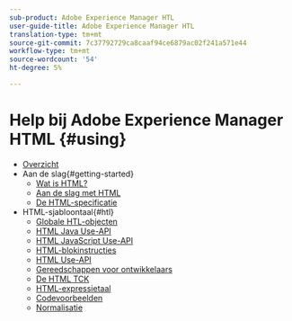 ```yaml
---
sub-product: Adobe Experience Manager HTL
user-guide-title: Adobe Experience Manager HTL
translation-type: tm+mt
source-git-commit: 7c37792729ca8caaf94ce6879ac02f241a571e44
workflow-type: tm+mt
source-wordcount: '54'
ht-degree: 5%

---
```



# Help bij Adobe Experience Manager HTML {#using}

+ [Overzicht](overview.md)
+ Aan de slag{#getting-started}
   + [Wat is HTML?](update.md)
   + [Aan de slag met HTML](getting-started.md)
   + [De HTML-specificatie](htl-specification.md)
+ HTML-sjabloontaal{#htl}
   + [Globale HTL-objecten](global-objects.md)
   + [HTML Java Use-API](use-api-java.md)
   + [HTML JavaScript Use-API](use-api-javascript.md)
   + [HTML-blokinstructies](block-statements.md)
   + [HTML Use-API](use-api.md)
   + [Gereedschappen voor ontwikkelaars](dev-tools.md)
   + [De HTML TCK](htl-tck.md)
   + [HTML-expressietaal](expression-language.md)
   + [Codevoorbeelden](code-samples.md)
   + [Normalisatie](standardization.md)